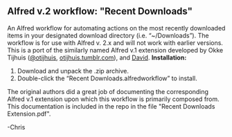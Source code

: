 ## Alfred v.2 workflow: "Recent Downloads"

An Alfred workflow for automating actions on the most recently downloaded items in your designated download directory (i.e. “~/Downloads”). The workflow is for use with Alfred v. 2.x and will not work with earlier versions. This is a port of the similarly named Alfred v.1 extension developed by Okke Tijhuis ([@otijhuis](https://twitter.com/@otijhuis), [otijhuis.tumblr.com](http://otijhuis.tumblr.com)), and [David](http://jdfwarrior.tumblr.com).
**Installation:**

1. Download and unpack the .zip archive.
2. Double-click the “Recent Downloads.alfredworkflow” to install. 

The original authors did a great job of documenting the corresponding Alfred v.1 extension upon which this workflow is primarily composed from. This documentation is included in the repo in the file "Recent Downloads Extension.pdf". 

-Chris
